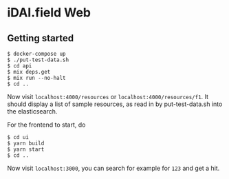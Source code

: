 # iDAI.field Web

## Getting started

```
$ docker-compose up
$ ./put-test-data.sh
$ cd api
$ mix deps.get
$ mix run --no-halt
$ cd ..
```

Now visit `localhost:4000/resources` or `localhost:4000/resources/f1`. It should display a list of sample
resources, as read in by put-test-data.sh into the elasticsearch.

For the frontend to start, do

```
$ cd ui
$ yarn build
$ yarn start
$ cd ..
```

Now visit `localhost:3000`, you can search for example for `123` and get a hit.
